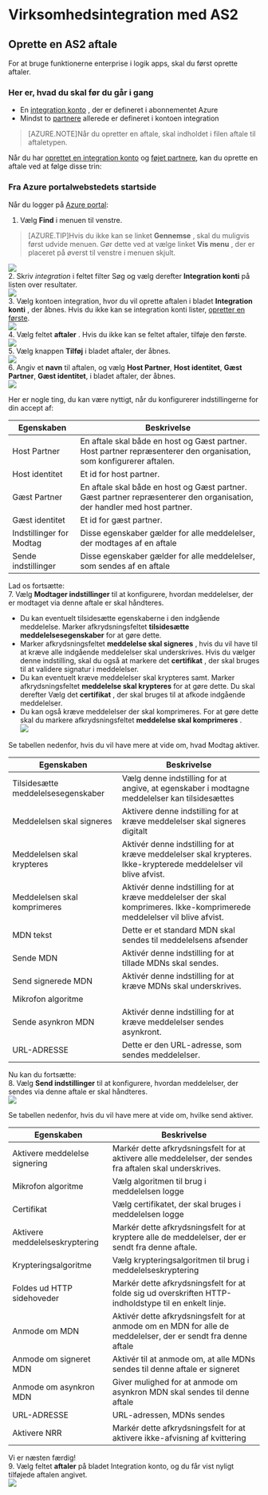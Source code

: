 <properties 
    pageTitle="Lær at oprette en AS2 aftale til Enterprise-Integration Pack" 
    description="Lær at oprette en AS2 aftale til Enterprise-Integration Pack | Microsoft Azure App Service" 
    services="logic-apps" 
    documentationCenter=".net,nodejs,java"
    authors="msftman" 
    manager="erikre" 
    editor="cgronlun"/>

<tags 
    ms.service="logic-apps" 
    ms.workload="integration" 
    ms.tgt_pltfrm="na" 
    ms.devlang="na" 
    ms.topic="article" 
    ms.date="06/29/2016" 
    ms.author="deonhe"/>

# <a name="enterprise-integration-with-as2"></a>Virksomhedsintegration med AS2

## <a name="create-an-as2-agreement"></a>Oprette en AS2 aftale
For at bruge funktionerne enterprise i logik apps, skal du først oprette aftaler. 

### <a name="heres-what-you-need-before-you-get-started"></a>Her er, hvad du skal før du går i gang
- En [integration konto](./app-service-logic-enterprise-integration-accounts.md) , der er defineret i abonnementet Azure  
- Mindst to [partnere](./app-service-logic-enterprise-integration-partners.md) allerede er defineret i kontoen integration  

>[AZURE.NOTE]Når du opretter en aftale, skal indholdet i filen aftale til aftaletypen.    


Når du har [oprettet en integration konto](./app-service-logic-enterprise-integration-accounts.md) og [føjet partnere](./app-service-logic-enterprise-integration-partners.md), kan du oprette en aftale ved at følge disse trin:  

### <a name="from-the-azure-portal-home-page"></a>Fra Azure portalwebstedets startside

Når du logger på [Azure portal](http://portal.azure.com "Azure-portalen"):  
1. Vælg **Find** i menuen til venstre.  

>[AZURE.TIP]Hvis du ikke kan se linket **Gennemse** , skal du muligvis først udvide menuen. Gør dette ved at vælge linket **Vis menu** , der er placeret på øverst til venstre i menuen skjult.  

![](./media/app-service-logic-enterprise-integration-overview/overview-1.png)    
2. Skriv *integration* i feltet filter Søg og vælg derefter **Integration konti** på listen over resultater.       
 ![](./media/app-service-logic-enterprise-integration-overview/overview-2.png)  
3. Vælg kontoen integration, hvor du vil oprette aftalen i bladet **Integration konti** , der åbnes. Hvis du ikke kan se integration konti lister, [opretter en første](./app-service-logic-enterprise-integration-accounts.md "All about integration accounts").  
![](./media/app-service-logic-enterprise-integration-overview/overview-3.png)  
4.  Vælg feltet **aftaler** . Hvis du ikke kan se feltet aftaler, tilføje den første.   
![](./media/app-service-logic-enterprise-integration-agreements/agreement-1.png)   
5. Vælg knappen **Tilføj** i bladet aftaler, der åbnes.  
![](./media/app-service-logic-enterprise-integration-agreements/agreement-2.png)  
6. Angiv et **navn** til aftalen, og vælg **Host Partner**, **Host identitet**, **Gæst Partner**, **Gæst identitet**, i bladet aftaler, der åbnes.  
![](./media/app-service-logic-enterprise-integration-agreements/agreement-3.png)  

Her er nogle ting, du kan være nyttigt, når du konfigurerer indstillingerne for din accept af: 
  
|Egenskaben|Beskrivelse|
|----|----|
|Host Partner|En aftale skal både en host og Gæst partner. Host partner repræsenterer den organisation, som konfigurerer aftalen.|
|Host identitet|Et id for host partner. |
|Gæst Partner|En aftale skal både en host og Gæst partner. Gæst partner repræsenterer den organisation, der handler med host partner.|
|Gæst identitet|Et id for gæst partner.|
|Indstillinger for Modtag|Disse egenskaber gælder for alle meddelelser, der modtages af en aftale|
|Sende indstillinger|Disse egenskaber gælder for alle meddelelser, som sendes af en aftale|  
Lad os fortsætte:  
7. Vælg **Modtager indstillinger** til at konfigurere, hvordan meddelelser, der er modtaget via denne aftale er skal håndteres.  
 
 - Du kan eventuelt tilsidesætte egenskaberne i den indgående meddelelse. Marker afkrydsningsfeltet **tilsidesætte meddelelsesegenskaber** for at gøre dette.
  - Marker afkrydsningsfeltet **meddelelse skal signeres** , hvis du vil have til at kræve alle indgående meddelelser skal underskrives. Hvis du vælger denne indstilling, skal du også at markere det **certifikat** , der skal bruges til at validere signatur i meddelelser.
  - Du kan eventuelt kræve meddelelser skal krypteres samt. Marker afkrydsningsfeltet **meddelelse skal krypteres** for at gøre dette. Du skal derefter Vælg det **certifikat** , der skal bruges til at afkode indgående meddelelser.
  - Du kan også kræve meddelelser der skal komprimeres. For at gøre dette skal du markere afkrydsningsfeltet **meddelelse skal komprimeres** .  
![](./media/app-service-logic-enterprise-integration-agreements/agreement-4.png)  

Se tabellen nedenfor, hvis du vil have mere at vide om, hvad Modtag aktiver.  

|Egenskaben|Beskrivelse|
|----|----|
|Tilsidesætte meddelelsesegenskaber|Vælg denne indstilling for at angive, at egenskaber i modtagne meddelelser kan tilsidesættes |
|Meddelelsen skal signeres|Aktivere denne indstilling for at kræve meddelelser skal signeres digitalt|
|Meddelelsen skal krypteres|Aktivér denne indstilling for at kræve meddelelser skal krypteres. Ikke-krypterede meddelelser vil blive afvist.|
|Meddelelsen skal komprimeres|Aktivér denne indstilling for at kræve meddelelser der skal komprimeres. Ikke-komprimerede meddelelser vil blive afvist.|
|MDN tekst|Dette er et standard MDN skal sendes til meddelelsens afsender|
|Sende MDN|Aktivér denne indstilling for at tillade MDNs skal sendes.|
|Send signerede MDN|Aktivér denne indstilling for at kræve MDNs skal underskrives.|
|Mikrofon algoritme||
|Sende asynkron MDN|Aktivér denne indstilling for at kræve meddelelser sendes asynkront.|
|URL-ADRESSE|Dette er den URL-adresse, som sendes meddelelser.|
Nu kan du fortsætte:  
8. Vælg **Send indstillinger** til at konfigurere, hvordan meddelelser, der sendes via denne aftale er skal håndteres.  
![](./media/app-service-logic-enterprise-integration-agreements/agreement-5.png)  

Se tabellen nedenfor, hvis du vil have mere at vide om, hvilke send aktiver.  

|Egenskaben|Beskrivelse|
|----|----|
|Aktivere meddelelse signering|Markér dette afkrydsningsfelt for at aktivere alle meddelelser, der sendes fra aftalen skal underskrives.|
|Mikrofon algoritme|Vælg algoritmen til brug i meddelelsen logge|
|Certifikat|Vælg certifikatet, der skal bruges i meddelelsen logge|
|Aktivere meddelelseskryptering|Markér dette afkrydsningsfelt for at kryptere alle de meddelelser, der er sendt fra denne aftale.|
|Krypteringsalgoritme|Vælg krypteringsalgoritmen til brug i meddelelseskryptering|
|Foldes ud HTTP sidehoveder|Markér dette afkrydsningsfelt for at folde sig ud overskriften HTTP-indholdstype til en enkelt linje.|
|Anmode om MDN|Aktivér dette afkrydsningsfelt for at anmode om en MDN for alle de meddelelser, der er sendt fra denne aftale|
|Anmode om signeret MDN|Aktivér til at anmode om, at alle MDNs sendes til denne aftale er signeret|
|Anmode om asynkron MDN|Giver mulighed for at anmode om asynkron MDN skal sendes til denne aftale|
|URL-ADRESSE|URL-adressen, MDNs sendes|
|Aktivere NRR|Markér dette afkrydsningsfelt for at aktivere ikke-afvisning af kvittering|
Vi er næsten færdig!  
9. Vælg feltet **aftaler** på bladet Integration konto, og du får vist nyligt tilføjede aftalen angivet.  
![](./media/app-service-logic-enterprise-integration-agreements/agreement-6.png)

